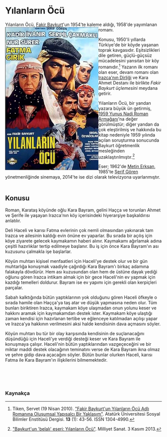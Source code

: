 
# Yılanların Öcü<br/>
Yılanların Öcü, [Fakir Baykurt](https://tr.wikipedia.org/wiki/Fakir_Baykurt)'un 1954'te kaleme aldığı, 1958'de yayımlanan romanı. <img align="left" width="300" height="458" src="../görseller/yılanların_öcü.jpg">

Konusu, 1950'li yıllarda Türkiye'de bir köyde yaşanan toprak kavgasıdır. Eşitsizlikleri dile getiren, güçlü-güçsüz mücadelesini yansıtan bir köy romanıdır.[^1]
Yazarın ilk romanı olan eser, devam romanı olan [Irazca'nın Dirliği](https://tr.wikipedia.org/wiki/Irazca%27n%C4%B1n_Dirli%C4%9Fi) ve Kara Ahmet Destanı ile birlikte *Fakir Baykurt üçlemesini* meydana getirir.

Yılanların Öcü, bir yandan yazara büyük ün getirmiş, [1959 Yunus Nadi Roman Armağanı](https://tr.wikipedia.org/wiki/Yunus_Nadi_Arma%C4%9Fan%C4%B1)'na değer görülmüştür; diğer yandan da çok eleştirilmiş ve hakkında bu kitap nedeniyle 1959 yılında açılan soruşturma sonucunda Baykurt öğretmenlik mesleğinden uzaklaştırılmıştır.[^2]

Eser; 1962'de [Metin Erksan](https://tr.wikipedia.org/wiki/Metin_Erksan), 1985'te [Şerif Gören](https://tr.wikipedia.org/wiki/%C5%9Eerif_G%C3%B6ren) yönetmenliğinde sinemaya, 2014'te ise dizi olarak televizyona uyarlanmıştır.
<br/><br/>

## Konusu

Roman, Karataş köyünde oğlu Kara Bayram, gelini Haçça ve torunları Ahmet ve Şerife ile yaşayan Irazca'nın köy içerisindeki hiyerarşiye başkaldırısı anlatılır.

Deli Haceli ve karısı Fatma evlerinin çok nemli olmasından yakınarak tam Irazca ve ailesinin kaldığı evin önüne ev yaparlar. Bu sırada bir açılış için köye ziyarete gelecek kaymakamın haberi alınır. Kaymakamı ağırlamak adına çeşitli hazırlıklar tertip edilmeye başlanır. Bu iş için önce Kara Bayram'ın ası kuzusunu çalmakla işe başlarlar.

Köyün muhtarı kişisel menfaatleri için Haceli'ye destek olur ve bir gün muhtarlığa konuşmak vaadiyle çağırdığı Kara Bayram'ı birkaç adamına falakayla dövdürür. Hem ası kuzusundan olan hem de üstüne dayak yediği oğlunu gören Irazca intikam almak için bir gece Haceli'nin ev yapmak için kazdığı temelleri doldurur. Bayram ise ev yapımı için gerekli olan kerpiçleri parçalar.

Sabah kalktığında bütün yaptıklarının yok olduğunu gören Haceli öfkeyle o sırada hamile olan Haçça'ya taş atar ve düşük yapmasına neden olur. Tüm bunları biriktiren Irazca, kaymakam köye ulaşmadan onun yolunu keser ve hakkını aramak için kaymakamdan destek ister. Kaymakam köye ulaştığı zaman kendisi için hazırlanan tertibe ve eğlenceye katılmadan açılışı yapar ve Irazca'ya hakkının verilmesini aksi halde kendisinin dava açmasını söyler.

Köyün muhtarı bu tür bir olay karşısında kendisinin de suçlanacağını düşündüğü için Haceli'ye verdiği desteği keser ve Kara Bayram ile konuşmaya çalışır. Haceli'nin bütün yaptıklarından vazgeçeceğini ve bir miktar maddi destek olacağının teminatını verse de Kara Bayram ikna olmaz ve şehre gidip dava açacağını söyler. Bütün bunlar olurken Haceli, karısı Fatma ile Kara Bayram'ın ilişkilerini bilmemektedir.

<br/><br/><br/>
### Kaynakça
[^1]: Tiken, Servet (19 Nisan 2010). ["Fakir Baykurt'un Yılanların Öcü Adlı Romanına Oluşumsal Yapısalcı Bir Yaklaşım"](https://dergipark.org.tr/tr/pub/ataunisosbil/issue/2823/38098). Atatürk Üniversitesi Sosyal Bilimler Enstitüsü Dergisi. **13** (1): 43-56. ISSN 1304-4990.
[^2]: ["Baykurt'un 'belalı' eseri: Yılanların Öcü"](http://www.milliyetsanat.com/haberler/edebiyat/baykurt-un--belali--eseri---yilanlarin-ocu-/540). Milliyet Sanat. 3 Kasım 2013.
